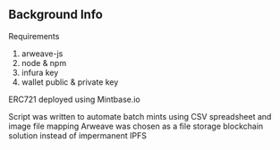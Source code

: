 ## Background Info

Requirements
1. arweave-js
2. node & npm
3. infura key
4. wallet public & private key

ERC721 deployed using Mintbase.io

Script was written to automate batch mints using CSV spreadsheet and image file mapping
Arweave was chosen as a file storage blockchain solution instead of impermanent IPFS